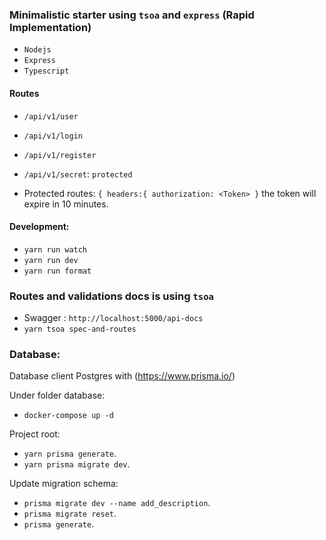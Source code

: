 ### Minimalistic starter using `tsoa` and `express` (Rapid Implementation)

- `Nodejs`
- `Express`
- `Typescript`

#### Routes

- `/api/v1/user`
- `/api/v1/login`
- `/api/v1/register`
- `/api/v1/secret`: `protected`

- Protected routes: `{ headers:{ authorization: <Token> }` the token will expire in 10 minutes.

#### Development:

- `yarn run watch`
- `yarn run dev`
- `yarn run format`

### Routes and validations docs is using `tsoa`

- Swagger : `http://localhost:5000/api-docs`
- `yarn tsoa spec-and-routes`

### Database:

Database client Postgres with (https://www.prisma.io/)

Under folder database:

- `docker-compose up -d`

Project root:

- `yarn prisma generate`.
- `yarn prisma migrate dev`.

Update migration schema:

- `prisma migrate dev --name add_description`.
- `prisma migrate reset`.
- `prisma generate`.
